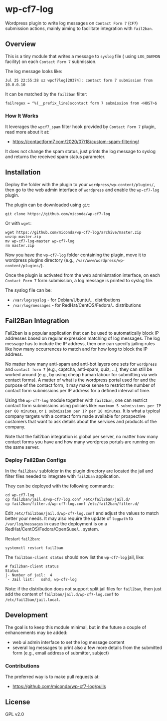 # wp-cf7-log #

Wordpress plugin to write log messages on `Contact Form 7` (`CF7`) submission
actions, mainly aiming to facilitate integration with `fail2ban`.

## Overview ##

This is a tiny module that writes a message to `syslog` file ( using `LOG_DAEMON`
facility) on each `Contact Form 7` submission.

The log message looks like:

```
Jul 25 22:55:28 xz wpcf7log[20374]: contact form 7 submission from 10.0.0.10
```

It can be matched by the `fail2ban` filter:

```
failregex = ^%(__prefix_line)scontact form 7 submission from <HOST>$
```

### How It Works ###

It leverages the `wpcf7_spam` filter hook provided by `Contact Form 7` plugin,
read more about it at:

  * https://contactform7.com/2020/07/18/custom-spam-filtering/

It does not change the spam status, just prints the log message to syslog and
returns the received spam status parameter.

## Installation ##

Deploy the folder with the plugin to your `wordpress/wp-content/plugins/`, then
go to the web admin interface of `wordpress` and enable the `wp-cf7-log` plugin.

The plugin can be downloaded using `git`:

```
git clone https://github.com/miconda/wp-cf7-log
```

Or with `wget`:

```
wget https://github.com/miconda/wp-cf7-log/archive/master.zip
unzip master.zip
mv wp-cf7-log-master wp-cf7-log
rm master.zip
```

Now you have the `wp-cf7-log` folder containing the plugin, move it to wordpress
plugins directory (e.g., `/var/www/wordpress/wp-content/plugins/`).

Once the plugin is activated from the web administration interface, on each
`Contact Form 7` form submission, a log message is printed to syslog file.

The syslog file can be:

  * `/var/log/syslog` - for Debian/Ubuntu/... distributions
  * `/var/log/messages` - for RedHat/CentOS/Fedora/.. distributions

## Fail2Ban Integration ##

Fail2ban is a popular application that can be used to automatically block IP
addresses based on regular expression matching of log messages. The log message
has to include the IP address, then one can specify jailing rules like how
many occurrences to match and for how long to block the IP address.

No matter how many anti-spam and anti-bot layers one sets for `wordpress` and
`contact form 7` (e.g., captcha, anti-spam, quiz, ...), they can still be
worked around (e.g., by using cheap human labour for submitting via web contact
forms). A matter of what is the wordpress portal used for and the purpose of
the contact form, it may make sense to restrict the number of contact form
submissions per IP address for a defined interval of time.

Using the `wp-cf7-log` module together with `fail2ban`, one can restrict contact
form submissions using policies like: `maximum 5 submissions per IP per 60 minutes`,
or `1 submission per IP per 10 minutes`. It is what a typical company targets
with a contact form made available for prospective customers that want to ask
details about the services and products of the company.

Note that the fail2ban integration is global per server, no matter how many
contact forms you have and how many wordpress portals are running on the same
server.

### Deploy Fail2Ban Configs ###

In the `fail2ban/` subfolder in the plugin directory are located the jail and
filter files needed to integrate with `fail2ban` application.

They can be deployed with the following commands:

```
cd wp-cf7-log
cp fail2ban/jail.d/wp-cf7-log.conf /etc/fail2ban/jail.d/
cp fail2ban/filter.d/wp-cf7-log.conf /etc/fail2ban/filter.d/
```

Edit `/etc/fail2ban/jail.d/wp-cf7-log.conf` and adjust the values to match better
your needs. It may also require the update of `logpath` to `/var/log/messages`
in case the deployment is on a RedHat/CentOS/Fedora/OpenSuse/... system.

Restart `fail2ban`:

```
systemctl restart fail2ban
```

The `fail2ban-client status` should now list the `wp-cf7-log` jail, like:

```
# fail2ban-client status
Status
|- Number of jail:	4
`- Jail list:	sshd, wp-cf7-log
```

Note: if the distribution does not support split jail files for `fail2ban`,
then just add the content of `fail2ban/jail.d/wp-cf7-log.conf` to
`/etc/fail2ban/jail.local`.

## Development ##

The goal is to keep this module minimal, but in the future a couple of enhancements
may be added:

  * web ui admin interface to set the log message content
  * several log messages to print also a few more details from the submitted form
  (e.g., email address of submitter, subject)

### Contributions ###

The preferred way is to make pull requests at:

  * https://github.com/miconda/wp-cf7-log/pulls

## License ##

GPL v2.0